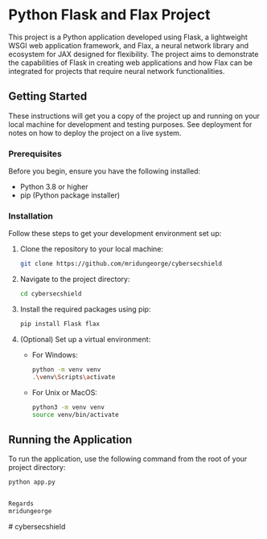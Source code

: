 # Python Flask and Flax Project

This project is a Python application developed using Flask, a lightweight WSGI web application framework, and Flax, a neural network library and ecosystem for JAX designed for flexibility. The project aims to demonstrate the capabilities of Flask in creating web applications and how Flax can be integrated for projects that require neural network functionalities.

## Getting Started

These instructions will get you a copy of the project up and running on your local machine for development and testing purposes. See deployment for notes on how to deploy the project on a live system.

### Prerequisites

Before you begin, ensure you have the following installed:

- Python 3.8 or higher
- pip (Python package installer)

### Installation

Follow these steps to get your development environment set up:

1. Clone the repository to your local machine:

   ```bash
   git clone https://github.com/mridungeorge/cybersecshield
   ```

2. Navigate to the project directory:

   ```bash
   cd cybersecshield
   ```

3. Install the required packages using pip:

   ```bash
   pip install Flask flax
   ```

4. (Optional) Set up a virtual environment:
   - For Windows:
     ```bash
     python -m venv venv
     .\venv\Scripts\activate
     ```
   - For Unix or MacOS:
     ```bash
     python3 -m venv venv
     source venv/bin/activate
     ```

## Running the Application

To run the application, use the following command from the root of your project directory:

```bash
python app.py


Regards
mridungeorge
```
#   c y b e r s e c s h i e l d  
 